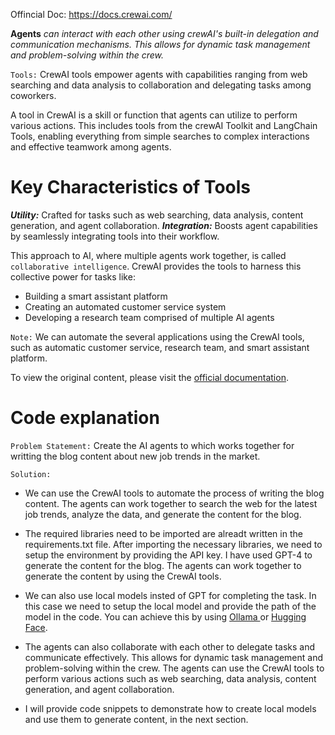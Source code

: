 Offincial Doc: https://docs.crewai.com/

**Agents** _can interact with each other using crewAI's built-in delegation and communication mechanisms. This allows for dynamic task management and problem-solving within the crew._

`Tools:` CrewAI tools empower agents with capabilities ranging from web searching and data analysis to collaboration and delegating tasks among coworkers.

A tool in CrewAI is a skill or function that agents can utilize to perform various actions. This includes tools from the crewAI Toolkit and LangChain Tools, enabling everything from simple searches to complex interactions and effective teamwork among agents.

# Key Characteristics of Tools
***Utility:*** Crafted for tasks such as web searching, data analysis, content generation, and agent collaboration.
***Integration:*** Boosts agent capabilities by seamlessly integrating tools into their workflow.

This approach to AI, where multiple agents work together, is called `collaborative intelligence`. CrewAI provides the tools to  harness this collective power for tasks like:

* Building a smart assistant platform
* Creating an automated customer service system
* Developing a research team comprised of multiple AI agents 

`Note:` We can automate the several applications using the CrewAI tools, such as automatic customer service, research team, and smart assistant platform. 

To view the original content, please visit the [official documentation](https://docs.crewai.com/).

# Code explanation

`Problem Statement:` Create the AI agents to which works together for writting the blog content about new job trends in the market.

`Solution:`
* We can use the CrewAI tools to automate the process of writing the blog content. The agents can work together to search the web for the latest job trends, analyze the data, and generate the content for the blog.

* The required libraries need to be imported are alreadt written in the requirements.txt file. After importing the necessary libraries, we need to setup the environment by providing the API key. I have used GPT-4 to generate the content for the blog. The agents can work together to generate the content by using the CrewAI tools.

* We can also use local models insted of GPT for completing the task. In this case we need to setup the local model and provide the path of the model in the code. You can achieve this by using [Ollama ](https://ollama.com/) or [Hugging Face](https://huggingface.co/). 

* The agents can also collaborate with each other to delegate tasks and communicate effectively. This allows for dynamic task management and problem-solving within the crew. The agents can use the CrewAI tools to perform various actions such as web searching, data analysis, content generation, and agent collaboration.

* I will provide code snippets to demonstrate how to create local models and use them to generate content, in the next section.

